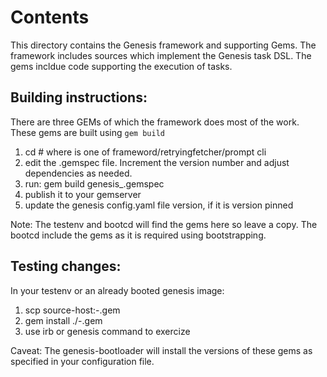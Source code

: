 
# Contents

This directory contains the Genesis framework and supporting Gems. The framework includes sources which implement the Genesis task DSL. The gems incldue code supporting the execution of tasks.

## Building instructions:

There are three GEMs of which the framework does most of the work.  These gems are built using ```gem build```

1. cd <gem>   # where <gem> is one of frameword/retryingfetcher/prompt cli
2. edit the .gemspec file.  Increment the version number and adjust dependencies as needed.
3. run: gem build genesis_<gem>.gemspec
3. publish it to your gemserver
4. update the genesis config.yaml file version, if it is version pinned

Note: The testenv and bootcd will find the gems here so leave a copy. The bootcd include the gems as it is required using bootstrapping. 

## Testing changes:

In your testenv or an already booted genesis image:  
1. scp source-host:<gem>-<version>.gem  
2. gem install ./<gem>-<version>.gem  
3. use irb or genesis command to exercize  

Caveat:  The genesis-bootloader will install the versions of these gems as specified in your configuration file.
